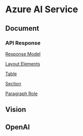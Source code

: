 # Azure AI Service

## Document

### API Response

[Response Model](https://learn.microsoft.com/en-us/azure/ai-services/document-intelligence/concept-analyze-document-response?view=doc-intel-4.0.0#analyze-response)

[Layout Elements](https://learn.microsoft.com/en-us/azure/ai-services/document-intelligence/concept-analyze-document-response?view=doc-intel-4.0.0#layout-elements)

[Table](https://learn.microsoft.com/en-us/azure/ai-services/document-intelligence/concept-analyze-document-response?view=doc-intel-4.0.0#table)

[Section](https://learn.microsoft.com/en-us/azure/ai-services/document-intelligence/concept-analyze-document-response?view=doc-intel-4.0.0#sections)

[Paragraph Role](https://learn.microsoft.com/en-us/rest/api/aiservices/document-models/analyze-document?view=rest-aiservices-v4.0%20(2024-07-31-preview)&tabs=HTTP#code-try-0)


## Vision

## OpenAI
